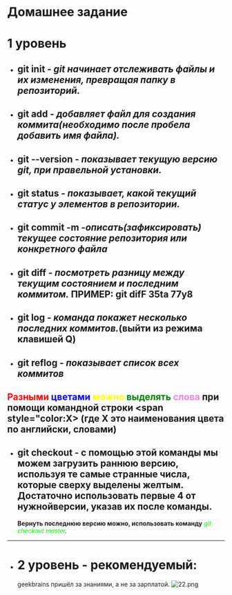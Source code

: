 # Домашнее задание

# 1 уровень
- ## **git init** - *git начинает отслеживать файлы и их изменения, превращая папку в репозиторий.*

- ## **git add** - *добавляет файл для создания коммита(необходимо после пробела добавить имя файла).*

- ## **git --version** - *показывает текущую версию git, при правельной установки.*

- ## **git status** - *показывает, какой  текущий статус у элементов в репозитории.*

- ## **git commit -m** -*описать(зафиксировать) текущее состояние репозитория или конкретного файла*

- ## **git diff** - *посмотреть разницу между текущим состоянием и последним коммитом.* ПРИМЕР: git difF 35ta 77y8

- ## **git log** -  *команда покажет несколько последних коммитов.*(выйти из режима клавишей Q)

- ## **git reflog** - *показывает список всех коммитов*

## **<span style="color:red">Разными <span style="color:blue">цветами</span> <span style="color:yellow">можно <span style="color:green">выделять <span style="color:violet">слова** при помощи командной строки <span style="color:Х> (где Х это наименования цвета по английски, словами)

- ## **git checkout**  - с помощью этой команды мы можем загрузить раннюю версию, используя те самые странные числа, которые сверху выделены желтым. Достаточно использовать первые 4 от нужнойверсии, указав их после команды.
    **Вернуть последнюю версию можно, использовать команду** <span style="color:lime">*git checkout master</span>.*
------------
-
    # 2 уровень - рекомендуемый:
    geekbrains пришёл за знаниями, а не за зарплатой.
    ![22.png](22.png)